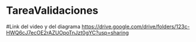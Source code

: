 # TareaValidaciones
#Link del video y del diagrama 
https://drive.google.com/drive/folders/123c-HWQ6cJ7ecOE2rAZUOpoTnJzt0gYC?usp=sharing

